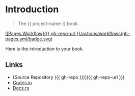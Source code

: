 # Introduction

> The {{ project-name }} book.

[![Pages Workflow]({{ gh-repo-url }}/actions/workflows/gh-pages.yml/badge.svg)](<{{ gh-repo-url }}/actions/workflows/gh-pages.yml>)

Here is the introduction to your book.

## Links

- [Source Repository ({{ gh-repo }})]({{ gh-repo-url }})
- [Crates.io](<https://crates.io/{{ crate_name }}>)
- [Docs.rs](<https://docs.rs/{{ crate_name }}>)
